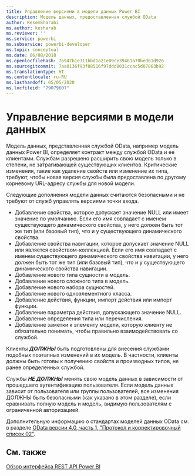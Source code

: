 ```yaml
---
title: Управление версиями в модели данных Power BI
description: Модель данных, предоставленная службой OData
author: KesemSharabi
ms.author: kesharab
ms.reviewer: ''
ms.service: powerbi
ms.subservice: powerbi-developer
ms.topic: conceptual
ms.date: 06/08/2018
ms.openlocfilehash: 76947b1e311bbd1a21e09ce39461a70bed61d926
ms.sourcegitcommit: 7aa0136f93f88516f97ddd8031ccac5d07863b92
ms.translationtype: HT
ms.contentlocale: ru-RU
ms.lasthandoff: 05/05/2020
ms.locfileid: "79079607"
---
```

# <a name="data-model-versioning"></a>Управление версиями в модели данных

Модель данных, представленная службой OData, например модель данных Power BI, определяет контракт между службой OData и ее клиентами. Службам разрешено расширить свою модель только в степени, не затрагивающей существующих клиентов. Критические изменения, такие как удаление свойств или изменение их типа, требуют, чтобы новая версия службы была предоставлена по другому корневому URL-адресу службы для новой модели.  
  
Следующие дополнения модели данных считаются безопасными и не требуют от служб управлять версиями точки входа.  
  
* Добавление свойства, которое допускает значение NULL или имеет значение по умолчанию. Если его имя совпадает с именем существующего динамического свойства, у него должен быть тот же тип (или базовый тип), что и у существующего динамического свойства.  
* Добавление свойства навигации, которое допускает значение NULL или является свойством-коллекцией. Если его имя совпадает с именем существующего динамического свойства навигации, у него должен быть тот же тип (или базовый тип), что и у существующего динамического свойства навигации.  
* Добавление нового типа сущности в модель.  
* Добавление нового сложного типа в модель.  
* Добавление нового набора сущностей.  
* Добавление нового одноэлементного класса.  
* Добавление действия, функции, импорт действия или импорт функции.
* Добавление параметра действия, допускающего значение NULL.  
* Добавление определения типа или перечисления.  
* Добавление заметки к элементу модели, которую клиенту не обязательно понимать, чтобы правильно взаимодействовать со службой.  
  
Клиенты ***ДОЛЖНЫ*** быть подготовлены для внесения службами подобных поэтапных изменений в их модель. В частности, клиенты должны быть готовы к получению свойств и производных типов, не ранее определенных службой.  
  
Службы ***НЕ ДОЛЖНЫ*** менять свою модель данных в зависимости от прошедшего аутентификацию пользователя. Если модель данных зависит от пользователя или группы пользователей, все изменения ДОЛЖНЫ быть безопасными (как указано в этом разделе), если сравнивать полную модель и модель, видимую пользователям с ограниченной авторизацией.  
  
Дополнительную информацию о стандартах моделей данных OData см. в разделе [OData версии 4.0, часть 1, "Протокол и корректировочный список 02"](https://docs.oasis-open.org/odata/odata/v4.0/odata-v4.0-part1-protocol.html).  
  
## <a name="see-also"></a>См. также
[Обзор интерфейса REST API Power BI](https://docs.microsoft.com/rest/api/power-bi/)